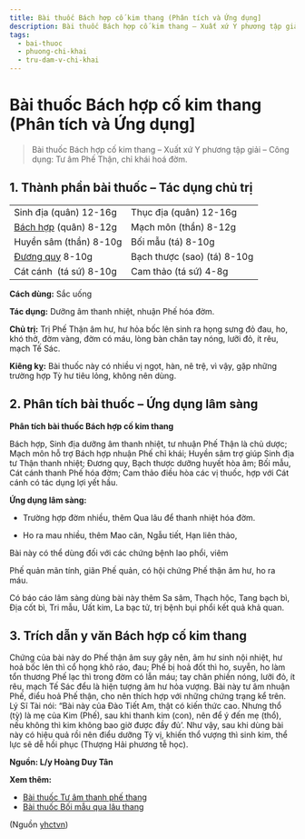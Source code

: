 ```yaml
---
title: Bài thuốc Bách hợp cố kim thang (Phân tích và Ứng dụng]
description: Bài thuốc Bách hợp cố kim thang – Xuất xứ Y phương tập giải – Công dụng- Tư âm Phế Thận, chỉ khái hoá đờm.
tags:
  - bai-thuoc
  - phuong-chi-khai
  - tru-dam-v-chi-khai
---
```


# Bài thuốc Bách hợp cố kim thang (Phân tích và Ứng dụng] 

> Bài thuốc Bách hợp cố kim thang – Xuất xứ Y phương tập giải – Công dụng: Tư âm Phế Thận, chỉ khái hoá đờm.

## 1. Thành phần bài thuốc – Tác dụng chủ trị

|  |  |
| --- | --- |
| Sinh địa (quân) 12-16g | Thục địa (quân) 12-16g |
| [Bách hợp](/yhctvn/vi-thuoc-bach-hop/) (quân) 8-12g | Mạch môn (thần) 8-12g |
| Huyền sâm (thần) 8-10g | Bối mẫu (tá) 8-10g |
| [Đương quy](/yhctvn/vi-thuoc-duong-quy/) 8-10g | Bạch thược (sao) (tá) 8-10g |
| Cát cánh  (tá sứ) 8-10g | Cam thảo (tá sứ) 4-8g |

**Cách dùng:** Sắc uống

**Tác dụng:** Dưỡng âm thanh nhiệt, nhuận Phế hóa đờm. 

**Chủ trị:** Trị Phế Thận âm hư, hư hỏa bốc lên sinh ra họng sưng đỏ đau, ho, khó thở, đờm vàng, đờm có máu, lòng bàn chân tay nóng, lưỡi đỏ, ít rêu, mạch Tế Sác.

**Kiêng kỵ:** Bài thuốc này có nhiều vị ngọt, hàn, nê trệ, vì vậy, gặp những trường hợp Tỳ hư tiêu lỏng, không nên dùng.

## 2. Phân tích bài thuốc – Ứng dụng lâm sàng

**Phân tích bài thuốc Bách hợp cố kim thang**

Bách hợp, Sinh địa dưỡng âm thanh nhiệt, tư nhuận Phế Thận là chủ dược; Mạch môn hỗ trợ Bách hợp nhuận Phế chỉ khái; Huyền sâm trợ giúp Sinh địa tư Thận thanh nhiệt; Đương quy, Bạch thược dưỡng huyết hòa âm; Bối mẫu, Cát cánh thanh Phế hóa đờm; Cam thảo điều hòa các vị thuốc, hợp với Cát cánh có tác dụng lợi yết hầu.

**Ứng dụng lâm sàng:** 

+ Trường hợp đờm nhiều, thêm Qua lâu để thanh nhiệt hóa đờm.

+ Ho ra mau nhiều, thêm Mao căn, Ngẫu tiết, Hạn liên thảo,

Bài này có thể dùng đối với các chứng bệnh lao phổi, viêm

Phế quản mãn tính, giãn Phế quản, có hội chứng Phế thận âm hư, ho ra máu.

Có báo cáo lâm sàng dùng bài này thêm Sa sâm, Thạch hộc, Tang bạch bì, Địa cốt bì, Tri mẫu, Uất kim, La bạc tử, trị bệnh bụi phổi kết quả khả quan.

## 3. Trích dẫn y văn Bách hợp cố kim thang

Chứng của bài này do Phế thận âm suy gây nên, âm hư sinh nội nhiệt, hư hoả bốc lên thì cổ họng khô ráo, đau; Phế bị hoả đốt thì ho, suyễn, ho làm tổn thương Phế lạc thì trong đờm có lẫn máu; tay chân phiền nóng, lưỡi đỏ, ít rêu, mạch Tế Sác đểu là hiện tượng âm hư hỏa vượng. Bài này tư âm nhuận Phế, điểu hoả Phế thận, cho nên thích hợp với những chứng trạng kể trên. Lý Sĩ Tài nói: “Bài này của Đào Tiết Am, thật có kiến thức cao. Nhưng thổ (tỳ) là mẹ của Kim (Phế), sau khi thanh kim (con), nên để ý đến mẹ (thổ), nếu không thì kim không bao giờ được đầy đủ’. Như vậy, sau khi dùng bài này có hiệu quả rồi nên điểu dưỡng Tỳ vị, khiến thổ vượng thì sinh kim, thể lực sẽ dễ hồi phục (Thượng Hải phương tễ học).

**Nguồn: L/y Hoàng Duy Tân**

**Xem thêm:**

* [Bài thuốc Tư âm thanh phế thang](/yhctvn/bai-thuoc-tu-am-thanh-phe-thang/)
* [Bài thuốc Bối mẫu qua lâu thang](/yhctvn/bai-thuoc-boi-mau-qua-lau-thang/)

(Nguồn <a href="https://yhctvn.com/bai-thuoc-bach-hop-co-kim-thang/" target="_blank">yhctvn</a>)
